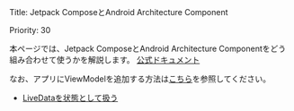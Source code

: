 Title: Jetpack ComposeとAndroid Architecture Component

Priority: 30

本ページでは、Jetpack ComposeとAndroid Architecture Componentをどう組み合わせて使うかを解説します。
[公式ドキュメント](https://developer.android.com/jetpack/compose/libraries?hl=ja)

なお、アプリにViewModelを追加する方法は[こちら](../navigation/viewModel.html)を参照してください。

- [LiveDataを状態として扱う](./livedata.html)
